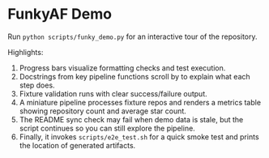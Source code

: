# FunkyAF Demo

Run `python scripts/funky_demo.py` for an interactive tour of the repository.

Highlights:

1. Progress bars visualize formatting checks and test execution.
2. Docstrings from key pipeline functions scroll by to explain what each step does.
3. Fixture validation runs with clear success/failure output.
4. A miniature pipeline processes fixture repos and renders a metrics table showing repository count and average star count.
5. The README sync check may fail when demo data is stale, but the script continues so you can still explore the pipeline.
6. Finally, it invokes `scripts/e2e_test.sh` for a quick smoke test and prints the location of generated artifacts.

